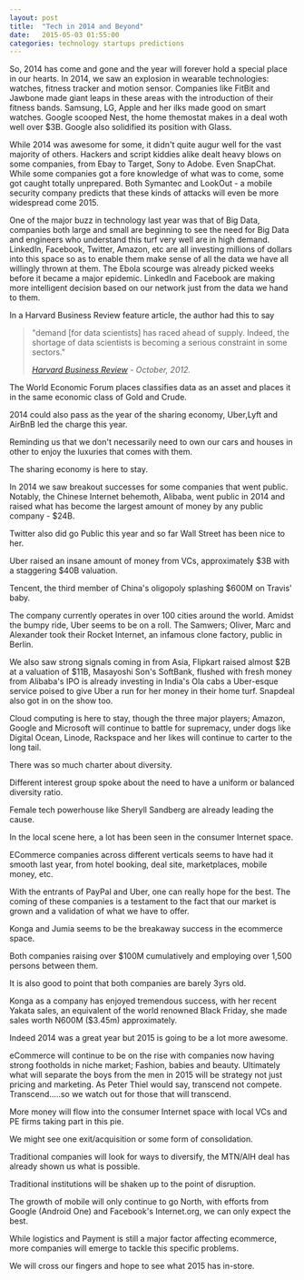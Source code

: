 ```yaml
---
layout: post
title:  "Tech in 2014 and Beyond"
date:   2015-05-03 01:55:00
categories: technology startups predictions
---
```

<p>
So, 2014 has come and gone and the year will forever hold a special place in our hearts.
In 2014, we saw an explosion in wearable technologies: watches, fitness tracker and motion sensor.
Companies like FitBit and Jawbone made giant leaps in these areas with the introduction of their fitness bands. Samsung, LG, Apple and her ilks made good on smart watches. Google scooped Nest, the home themostat makes in a deal woth well over $3B. Google also solidified its position with Glass.
</p>


<p>
While 2014 was awesome for some, it didn't quite augur well for the vast majority of others.
Hackers and script kiddies alike dealt heavy blows on some companies, from Ebay to Target, Sony to Adobe.
Even SnapChat. While some companies got a fore knowledge of what was to come, some got caught totally unprepared. Both Symantec and LookOut - a mobile security company predicts that these kinds of attacks will even be more widespread come 2015.
</p>

<p>One of the major buzz in technology last year was that of Big Data, companies both large and small are beginning to see the need for Big Data and engineers who understand this turf very well are in high demand. LinkedIn, Facebook, Twitter, Amazon, etc are all investing millions of dollars into this space so as to enable them make sense of all the data we have all willingly thrown at them. The Ebola scourge was already picked weeks before it became a major epidemic. LinkedIn and Facebook are making more intelligent decision based on our network just from the data we hand to them.
</p>

<p>
In a Harvard Business Review feature article, the author had this to say <blockquote><p>"demand [for data scientists] has raced ahead of supply. Indeed, the shortage of data scientists is becoming a serious constraint in some sectors."</p> 
<footer><cite title="Source Title">
<a href="https://hbr.org/2012/10/data-scientist-the-sexiest-job-of-the-21st-century/">Harvard Business Review</a> - October, 2012.</cite></footer></blockquote>

The World Economic Forum places classifies data as an asset and places it in the same economic class of Gold and Crude.
</p>

<p>2014 could also pass as the year of the sharing economy, Uber,Lyft and AirBnB led the charge this year.

Reminding us that we don't necessarily need to own our cars and houses in other to enjoy the luxuries that comes with them.

The sharing economy is here to stay.
</p>

<p>
In 2014 we saw breakout successes for some companies that went public.
Notably, the Chinese Internet behemoth, Alibaba, went public in 2014 and raised what has become the largest amount of money by any public company - $24B.

Twitter also did go Public this year and so far Wall Street has been nice to her.

Uber raised an insane amount of money from VCs, approximately $3B with a staggering $40B valuation.

Tencent, the third member of China's oligopoly splashing $600M on Travis' baby.

The company currently operates in over 100 cities around the world. Amidst the bumpy ride, Uber seems to be on a roll.
The Samwers; Oliver, Marc and Alexander took their Rocket Internet, an infamous clone factory,  public in Berlin.
</p>

<p>We also saw strong signals coming in from Asia, Flipkart raised almost $2B at a valuation of $11B, Masayoshi Son's SoftBank, flushed with fresh money from Alibaba's IPO is already investing in India's Ola cabs a Uber-esque service poised to give Uber a run for her money in their home turf. Snapdeal also got in on the show too.</p>

<p>Cloud computing is here to stay, though the three major players; Amazon, Google and Microsoft will continue to battle for supremacy, under dogs like Digital Ocean, Linode, Rackspace and her likes will continue to carter to the long tail.</p>

<p>There was so much charter about diversity.

Different interest group spoke about the need to have a uniform or balanced diversity ratio.

Female tech powerhouse like Sheryll Sandberg are already leading the cause.
</p>

<p>In the local scene here, a lot has been seen in the consumer Internet space.

ECommerce companies across different verticals seems to have had it smooth last year, from hotel booking, deal site, marketplaces, mobile money, etc.

With the entrants of PayPal and Uber, one can really hope for the best.
The coming of these companies is a testament to the fact that our market is grown and a validation of what we have to offer.

Konga and Jumia seems to be the breakaway success in the ecommerce space. 

Both companies raising over $100M cumulatively and employing over 1,500 persons between them.

It is also good to point that both companies are barely 3yrs old.</p>

<p>Konga as a company has enjoyed tremendous success, with her recent Yakata sales, an equivalent of the world renowned Black Friday, she made sales worth N600M ($3.45m) approximately.

Indeed 2014 was a great year but 2015 is going to be a lot more awesome.</p>

<p>eCommerce will continue to be on the rise with companies now having strong footholds in niche market; Fashion, babies and beauty. Ultimately what will separate the boys from the men in 2015 will be strategy not just pricing and marketing. As Peter Thiel would say, transcend not compete. Transcend…..so we watch out for those that will transcend.</p>



<p>More money will flow into the consumer Internet space with local VCs and PE firms taking part in this pie.

We might see one exit/acquisition or some form of consolidation.

Traditional companies will look for ways to diversify, the MTN/AIH deal has already shown us what is possible.

Traditional institutions will be shaken up to the point of disruption.</p>

<p>The growth of mobile will only continue to go North, with efforts from Google (Android One) and Facebook's Internet.org, we can only expect the best.</p>

<p>While logistics and Payment is still a major factor affecting ecommerce, more companies will emerge to tackle this specific problems.</p>

<p>We will cross our fingers and hope to see what 2015 has in-store.</p>